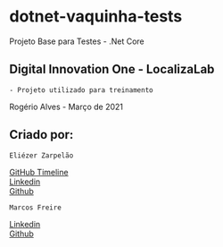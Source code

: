 # dotnet-vaquinha-tests
Projeto Base para Testes - .Net Core  

## Digital Innovation One - LocalizaLab
	- Projeto utilizado para treinamento
	
Rogério Alves - Março de 2021


## Criado por:
	Eliézer Zarpelão 
[GitHub Timeline](https://elizarp.github.io/timeline/)  
[Linkedin](http://br.linkedin.com/in/eliezerzarpelao)  
[Github](https://github.com/elizarp)

	Marcos Freire

[Linkedin](https://www.linkedin.com/in/marcos-freire-a73891125/)  
[Github](https://github.com/marcosfreire) 

